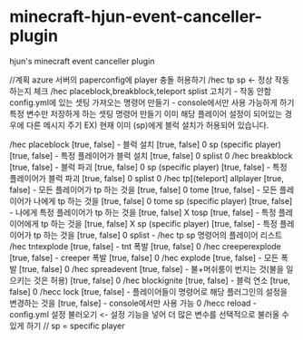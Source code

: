 # minecraft-hjun-event-canceller-plugin
hjun's minecraft event canceller plugin

//계획
    azure 서버의 paperconfig에 player 충돌 허용하기
    /hec tp sp <- 정상 작동하는지 체크
    /hec placeblock,breakblock,teleport splist 고치기 - 작동 안함
    config.yml에 있는 셋팅 가져오는 명령어 만들기 - console에서만 사용 가능하게 하기
    특정 변수만 저장하게 하는 셋팅 명령어 만들기
    이미 해당 플레이어 설정이 되어있는 경우에 다른 메시지 주기 EX) 현재 이미 (sp)에게 블럭 설치가 허용되어 있습니다.
    
/hec placeblock [true, false] - 블럭 설치 [true, false]  0
                sp (specific player) [true, false] - 특정 플레이어가 블럭 설치 [true, false]   0
                splist   0
/hec breakblock [true, false] - 블럭 파괴 [true, false]  0
                sp (specific player) [true, false] - 특정 플레이어가 블럭 파괴 [true, false]   0
                splist   0
/hec tp[(teleport] allplayer [true, false] - 모든 플레이어가 tp 하는 것을 [true, false]   0
                   tome [true, false] - 모든 플레이어가 나에게 tp 하는 것을 [true, false]   0
                   tome sp (specific player) [true, false] - 나에게 특정 플레이어가 tp 하는 것을 [true, false] X
                   tosp  [true, false] - 특정 플레이어에게 tp 하는 것을 [true, false]    X
                   sp (specific player) [true, false] - 특정 플레이어가 tp 하는 것을 [true, false] 0
                   splist - /hec tp sp 명령어의 플레이어 리스트
/hec tntexplode [true, false] - tnt 폭발 [true, false] 0
/hec creeperexplode [true, false] - creeper 폭발 [true, false] 0
/hec explode [true, false] - 모든 폭발 [true, false] 0
/hec spreadevent [true, false] - 불+머쉬룸이 번지는 것(불을 일으키는 것은 허용) [true, false]   0
/hec blockignite [true, false] - 블럭 연소 [true, false] 0
/hecc lock [true, false] - 플레이어들이 명령어로 해당 플러그인의 설정을 변경하는 것을 [true, false] - console에서만 사용 가능 0
/hecc reload - config.yml 설정 불러오기 <- 설정 기능을 넣어 더 많은 변수를 선택적으로 불러올 수 있게 하기
// sp = specific player
